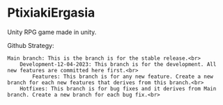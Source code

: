 # PtixiakiErgasia
 
Unity RPG game made in unity.


Github Strategy:

    Main branch: This is the branch is for the stable release.<br>
        Development-12-04-2023: This branch is for the development. All new features are committed here first.<br>
            Features: This branch is for any new feature. Create a new branch for each new features that derives from this branch.<br>
        Hotfixes: This branch is for bug fixes and it derives from Main branch. Create a new branch for each bug fix.<br>